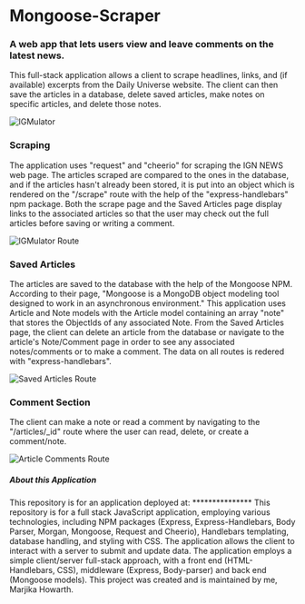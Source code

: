 # Mongoose-Scraper
### A web app that lets users view and leave comments on the latest news. 

This full-stack application allows a client to scrape headlines, links, and (if available) excerpts from the Daily Universe website.  The client can then save the articles in a database, delete saved articles, make notes on specific articles, and delete those notes.

![IGMulator](public/css/images/dailyuniverse.JPG)

### Scraping

The application uses "request" and "cheerio" for scraping the IGN NEWS web page.  The articles scraped are compared to the ones in the database, and if the articles hasn't already been stored, it is put into an object which is rendered on the "/scrape" route with the help of the "express-handlebars" npm package.  Both the scrape page and the Saved Articles page display links to the associated articles so that the user may check out the full articles before saving or writing a comment.

![IGMulator Route](public/css/images/scrape.gif)

### Saved Articles

The articles are saved to the database with the help of the Mongoose NPM. According to their page, "Mongoose is a MongoDB object modeling tool designed to work in an asynchronous environment."  This application uses Article and Note models with the Article model containing an array "note" that stores the ObjectIds of any associated Note. From the Saved Articles page, the client can delete an article from the database or navigate to the article's Note/Comment page in order to see any associated notes/comments or to make a comment.  The data on all routes is redered with "express-handlebars".

![Saved Articles Route](public/css/images/savedPage.JPG)

### Comment Section 

The client can make a note or read a comment by navigating to the "/articles/_id" route where the user can read, delete, or create a comment/note.

![Article Comments Route](public/css/images/notePage.JPG)

##### About this Application

This repository is for an application deployed at: ***************
This repository is for a full stack JavaScript application, employing various technologies, including NPM packages (Express, Express-Handlebars, Body Parser, Morgan, Mongoose, Request and Cheerio), Handlebars templating, database handling, and styling with CSS. 
The application allows the client to interact with a server to submit and update data. The application employs a simple client/server full-stack approach, with a front end (HTML-Handlebars, CSS), middleware (Express, Body-parser) and back end (Mongoose models).  This project was created and is maintained by me, Marjika Howarth.
